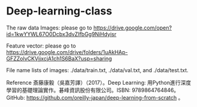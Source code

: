 # Deep-learning-class
The raw data Images: please go to https://drive.google.com/open?id=1kwYYWL67O0Dcbx3dvZIfbGg9NiHdyisr 

Feature vector: please go to https://drive.google.com/drive/folders/1uAkHAp-GFZZolvCKVjjxcjA1ch1S6BaX?usp=sharing

File name lists of images: ./data/train.txt, ./data/val.txt, and ./data/test.txt.

Reference
斎藤康毅（吳嘉芳譯）（2017）。Deep Learning: 用Python進行深度學習的基礎理論實作。碁峰資訊股份有限公司。ISBN: 9789864764846。GitHub: https://github.com/oreilly-japan/deep-learning-from-scratch 。
